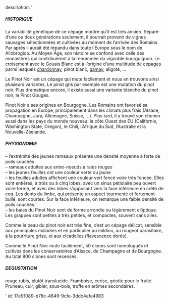 description: '<h5>HISTORIQUE</h5><p>La variabilité génétique de ce cépage montre qu’il est très ancien. Séparé d’une ou deux générations seulement, il pourrait provenir de vignes sauvages sélectionnées et cultivées au moment de l’arrivée des Romains. Par après il aurait été répandu dans toute l’Europe sous le nom de Allobrogica. Au Moyen Âge, son histoire se confond avec celle des monastères qui contribuèrent à la renommée du vignoble bourguignon. Le croisement avec le Gouais Blanc est à l’origine d’une multitude de cépages parmi lesquels <a href="https://www.levipe.be/grape/chardonnay/">chardonnay</a>, pinot blanc, <a href="https://www.levipe.be/grape/gamay-a-jus-blanc/">gamay</a>, aligoté, …</p><p>Le Pinot Noir est un cépage qui mute facilement et nous en trouvons ainsi plusieurs variantes. Le pinot gris par exemple est une mutation du pinot noir. Plus dramatique encore, il existe aussi une variante blanche du pinot noir, le Pinot Gouges.</p><p>Pinot Noir a ses origines en Bourgogne. Les Romains ont favorisé sa propagation en Europe, principalement dans les climats plus frais (Alsace, Champagne, Jura, Allemagne, Suisse, …). Plus tard, il a trouvé son chemin aussi dans les pays du monde nouveau: la côte Ouest des EU (Californie, Washington State, Oregon), le Chili, l’Afrique du Sud, l’Australie et la Nouvelle-Zéelande.</p><h5>PHYSIONOMIE</h5><p>– l’extrémité des jeunes rameaux présente une densité moyenne à forte de poils couchés<br>– rameaux adultes aux entre-noeuds à raies rouges<br>– les jeunes feuilles ont une couleur verte ou jaune<br>– les feuilles adultes affichent une couleur vert foncé voire très foncée. Elles sont entières, à trois ou à cinq lobes, avec un sinus pétiolaire peu ouvert voire fermé, et avec des lobes s’opposant vers la face inférieure en crête de coq. Les dents du limbe, qui présente un aspect tourmenté et fortement bullé, sont courtes. Sur la face inférieure, on remarque une faible densité de poils couchés.<br>– les baies du Pinot Noir sont de forme arrondie ou légèrement elliptique. Les grappes sont petites à très petites, et compactes, souvent sans ailes.</p><p>Comme la peau du pinot noir est très fine, c’est un cépage délicat, sensible aux principales maladies et en particulier au mildiou, au rougeot parasitaire, à la pourriture grise, et aux cicadelles (flavescence dorée).</p><p>Comme le Pinot Noir mute facilement, 50 clones sont homologués et cultivés dans les conservatoires d’Alsace, de Champagne et de Bourgogne. Au total 800 clones sont recensés.</p><h5>DEGUSTATION</h5><p>rouge rubis, plutôt translucide. Framboise, cerise, griotte pour le fruité. Pruneau, cuir, gibier, sous-bois, truffe en arômes secondaires.</p>'
id: 17e91089-b78c-4649-9cfe-3ddc4efa4983
